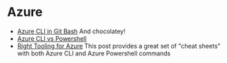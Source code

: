 # Azure

- [Azure CLI in Git Bash](https://stackoverflow.com/questions/42972086/azure-cli-in-git-bash) And chocolatey!
- [Azure CLI vs Powershell](https://stackoverflow.com/questions/45585000/azure-cli-vs-powershell)
- [Right Tooling for Azure](https://devblogs.microsoft.com/premier-developer/choosing-the-right-tooling-for-azure-and-side-by-side-azure-cli-and-powershell-commands/) This post provides a great set of "cheat sheets" with both Azure CLI and Azure Powershell commands